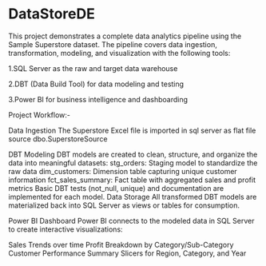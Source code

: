 # DataStoreDE

This project demonstrates a complete data analytics pipeline using the Sample Superstore dataset. The pipeline covers data ingestion, transformation, modeling, and visualization with the following tools: 

1.SQL Server as the raw and target data warehouse

2.DBT (Data Build Tool) for data modeling and testing

3.Power BI for business intelligence and dashboarding

Project Workflow:-

Data Ingestion 
The Superstore Excel file is imported in sql server as flat file source dbo.SuperstoreSource

DBT Modeling 
DBT models are created to clean, structure, and organize the data into meaningful datasets:
stg_orders: Staging model to standardize the raw data
dim_customers: Dimension table capturing unique customer information
fct_sales_summary: Fact table with aggregated sales and profit metrics
Basic DBT tests (not_null, unique) and documentation are implemented for each model.
Data Storage All transformed DBT models are materialized back into SQL Server as views or tables for consumption.

Power BI Dashboard 
Power BI connects to the modeled data in SQL Server to create interactive visualizations:

Sales Trends over time
Profit Breakdown by Category/Sub-Category
Customer Performance Summary
Slicers for Region, Category, and Year
